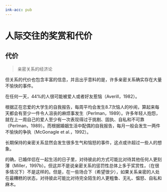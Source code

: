 ```yaml
---
ink-acc: pub
---
```


# 人际交往的奖赏和代价
## 代价

> 亲密关系的经济论

但关系的代价也包含丰富的信息，并且出乎意料的是，许多亲密关系确实存在大量不愉快的事件。

在任何一天，44%的人很可能被爱人或者好友惹恼（Averill，1982）。

根据正在恋爱的大学生的自我报告，每周平均会发生8.7次恼人的吵闹，算起来每天都会有至少一件令人沮丧的麻烦事发生（Perlman，1989）。许多年轻人抱怨，就在上一周自己的爱人至少有一次表现得过于挑剔、固执、自私和不可靠（Perlman，1989）。而根据婚姻生活中配偶的自我报告，每月一般会发生一两件不愉快的争执（McGonagle et al.，1992）。

长期保持的亲密关系显然会发生很多生气和恼怒的事件，这点或许超过一些人的想象。

的确，已婚伴侣在一起生活的日子里，对待彼此的方式可能比对待其他任何人更刻薄（Miller，1997b）。但这并不是说亲密关系的惩罚性总体上多于奖赏性，（在很多情况下）不是这样的。但是，在一些场合下（希望很少），如果关系亲密的人处在最糟糕的状态，对待彼此可能比对待完全陌生的人更粗鲁、无礼、愠怒、自私和麻木。